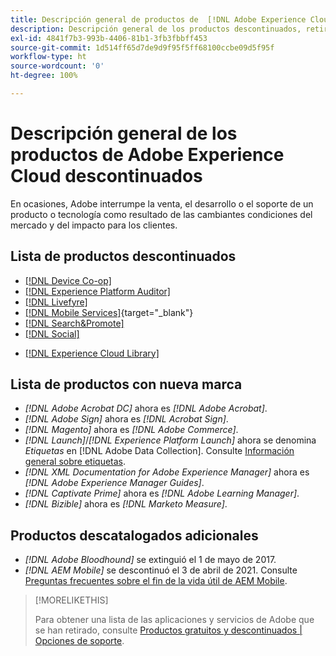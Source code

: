 ```yaml
---
title: Descripción general de productos de  [!DNL Adobe Experience Cloud]  descontinuados
description: Descripción general de los productos descontinuados, retirados o al final de su vida útil para  [!DNL Adobe Experience Cloud]  y  [!DNL Adobe Experience Platform]
exl-id: 4841f7b3-993b-4406-81b1-3fb3fbbff453
source-git-commit: 1d514ff65d7de9d9f95f5ff68100ccbe09d5f95f
workflow-type: ht
source-wordcount: '0'
ht-degree: 100%

---
```


# Descripción general de los productos de Adobe Experience Cloud descontinuados

En ocasiones, Adobe interrumpe la venta, el desarrollo o el soporte de un producto o tecnología como resultado de las cambiantes condiciones del mercado y del impacto para los clientes.

## Lista de productos descontinuados

* [[!DNL Device Co-op]](device-co-op.md)
* [[!DNL Experience Platform Auditor]](auditor.md)
* [[!DNL Livefyre]](livefyre.md)
* [[!DNL Mobile Services]](https://experienceleague.adobe.com/docs/mobile-services/using/eol.html?lang=es){target="_blank"}
* [[!DNL Search&Promote]](search-promote.md)
* [[!DNL Social]](social.md)
+ [[!DNL Experience Cloud Library]](experience-cloud-library.md)

<!--
## Notifications of upcoming products to be discontinued

* [!DNL Data Workbench] end-of-life date is **December 31, 2023**. [Link]

-->

## Lista de productos con nueva marca

* *[!DNL Adobe Acrobat DC]* ahora es *[!DNL Adobe Acrobat]*.
* *[!DNL Adobe Sign]* ahora es *[!DNL Acrobat Sign]*.
* *[!DNL Magento]* ahora es *[!DNL Adobe Commerce]*.
* *[!DNL Launch]*/*[!DNL Experience Platform Launch]* ahora se denomina *Etiquetas* en [!DNL Adobe Data Collection]. Consulte [Información general sobre etiquetas](https://experienceleague.adobe.com/docs/experience-platform/tags/home.html?lang=es).
* *[!DNL XML Documentation for Adobe Experience Manager]* ahora es *[!DNL Adobe Experience Manager Guides]*.
* *[!DNL Captivate Prime]* ahora es *[!DNL Adobe Learning Manager]*.
* *[!DNL Bizible]* ahora es *[!DNL Marketo Measure]*.

## Productos descatalogados adicionales

* *[!DNL Adobe Bloodhound]* se extinguió el 1 de mayo de 2017.
* *[!DNL AEM Mobile]* se descontinuó el 3 de abril de 2021. Consulte [Preguntas frecuentes sobre el fin de la vida útil de AEM Mobile](https://helpx.adobe.com/es/digital-publishing-solution/help/aem-mobile-end-of-life-faq.html).

>[!MORELIKETHIS]
>
>Para obtener una lista de las aplicaciones y servicios de Adobe que se han retirado, consulte [Productos gratuitos y descontinuados | Opciones de soporte](https://helpx.adobe.com/es/support/programs/support-options-free-discontinued-apps-services.html).
